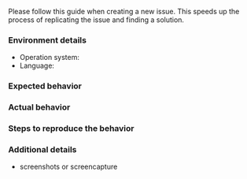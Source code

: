 
Please follow this guide when creating a new issue. This speeds up the process of replicating the issue and finding a solution.

### Environment details

* Operation system:
* Language:

### Expected behavior

### Actual behavior

### Steps to reproduce the behavior

### Additional details

* screenshots or screencapture

